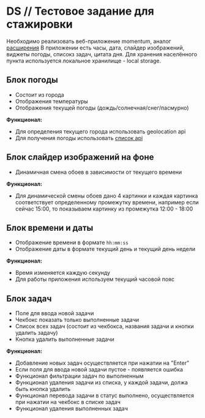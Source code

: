 # DS // Тестовое задание для стажировки

Необходимо реализовать веб-приложение momentum, аналог [расширения](https://chromewebstore.google.com/detail/momentum/laookkfknpbbblfpciffpaejjkokdgca?hl=ru&pli=1)
В приложении есть часы, дата, слайдер изображений, виджеты погоды, списокз задач, цитата дня. Для хранения населённого пункта используется локальное хранилище - local storage.

## Блок погоды
- Состоит из города
- Отображения температуры
- Отображения текущей погоды (дождь/солнечная/снег/пасмурно)

**Функционал:**
- Для определения текущего города использовать geolocation api
- Для получения погоды использовать [список api](https://github.com/public-api-lists/public-api-lists?tab=readme-ov-file#weather)
  
## Блок слайдер изображений на фоне
- Динамичная смена обоев в зависимости от текущего времени
  
**Функционал:**
- Для динамической смены обоев дано 4 картинки и каждая картинка соответствует определенному промежутку времени, например если сейчас 15:00, то показываем картинку из промежутка 12:00 - 18:00

## Блок времени и даты
- Отображение времени в формате `hh:mm:ss`
- Отображение даты в формате текущий день и текущий день недели
  
**Функционал:**
- Время изменяется каждую секунду
- Для работы приложения используем текущий часовой пояс

## Блок задач
- Поле для ввода новой задачи
- Чекбокс показать только выполненные задачи
- Список всех задач (состоит из чекбокса, названия задачи и кнопки удалить задачу)
- Кнопка удалить выполненные задачи
  
**Функционал:**
- Добавление новых задач осуществляется при нажатии на "Enter"
- Если поля для ввода новой задачи пустое - появляется ошибка
- Функционал фильтрации задач по выполненным
- Функционал удаления задачи из списка, у каждой задачи, должа быть кнопка удалить
- Функционал перевода задачи в статус выполнено, осуществляется при нажатии на чекбокс в списке задач
- Функционал удаления выполненных задач


